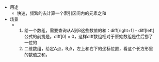 - 用途
	- 快速，频繁的去计算一个索引区间内的元素之和
- 场景
	- 1. 给一个数组，需要查询从A到B这些数值的和：diff[right+1] - diff[left]公式的前提是，diff[0] = 0，这样diff数组相对于原始数组是往后挪了一位的
	  2. 二维数组，给定A点，B点，左上和右下的坐标位置，看这个长方形里的数值之和。